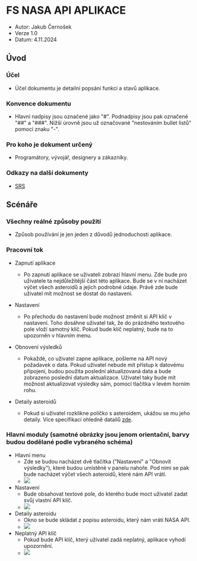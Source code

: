 # FS NASA API APLIKACE

- Autor: Jakub Černošek
- Verze 1.0
- Datum: 4.11.2024

## Úvod
### Účel
- Účel dokumentu je detailní popsání funkcí a stavů aplikace.
### Konvence dokumentu
- Hlavní nadpisy jsou označené jako "#". Podnadpisy jsou pak označené "##" a "###". Nížší úrovně jsou už označované "nestováním bullet listů" pomocí znaku "-". 

### Pro koho je dokument určený
- Programátory, vývojář, designery a zákazníky.
### Odkazy na další dokumenty
- [SRS](https://github.com/NewJakub/NASA_API_App/blob/main/SRS.md)

## Scénáře

### Všechny reálné způsoby použití
- Způsob používání je jen jeden z důvodů jednoduchosti aplikace.
  
### Pracovní tok

- Zapnutí aplikace
  - Po zapnutí aplikace se uživateli zobrazí hlavní menu. Zde bude pro uživatele ta nejdůležitější část této aplikace. Bude se v ní nacházet výčet všech asteroidů a jejich podrobné údaje. Právě zde bude uživatel mít možnost se dostat do nastavení.

- Nastavení
  - Po přechodu do nastavení bude možnost změnit si API klíč v nastavení. Toho dosáhne uživatel tak, že do prázdného textového pole vloží samotný klíč. Pokud bude klíč neplatný, bude na to upozorněn v hlavním menu.

- Obnovení výsledků
  - Pokaždé, co uživatel zapne aplikace, pošleme na API nový požadavek o data. Pokud uživatel nebude mít přístup k datovému připojení, budou použita poslední aktualizovaná data a bude zobrazeno poslední datum aktualizace. Uživatel taky bude mít možnost aktualizovat výsledky sám, pomocí tlačítka v levém horním rohu.

- Detaily asteroidů
  - Pokud si uživatel rozklikne políčko s asteroidem, ukážou se mu jeho detaily. Více specifikací ohledně datailů [zde](https://github.com/NewJakub/NASA_API_App/blob/main/SRS.md#vlastnost-u4---zobrazov%C3%A1n%C3%AD-asteroid%C5%AF).

### Hlavní moduly (samotné obrázky jsou jenom orientační, barvy budou dodělané podle vybraného schéma)
- Hlavní menu
  - Zde se budou nacházet dvě tlačítka ("Nastavení" a "Obnovit výsledky"), které budou umístěné v panelu nahoře. Pod nimi se pak bude nacházet výčet všech asteroidů, které nám API vrátí. 
  - ![](https://github.com/NewJakub/NASA_API_App/blob/main/Images/main.png)
- Nastavení
  - Bude obsahovat textové pole, do kterého bude moct uživatel zadat svůj vlastní API klíč.
  - ![](https://github.com/NewJakub/NASA_API_App/blob/main/Images/settings.png)
- Detaily asteroidu
  - Okno se bude skládat z popisu asteroidu, který nám vrátí NASA API.  
  - ![](https://github.com/NewJakub/NASA_API_App/blob/main/Images/details.png)
- Neplatný API klíč
  - Pokud bude API klíč, který uživatel zadá neplatný, aplikace vyhodí upozornění.  
  - ![](https://github.com/NewJakub/NASA_API_App/blob/main/Images/error.png)
